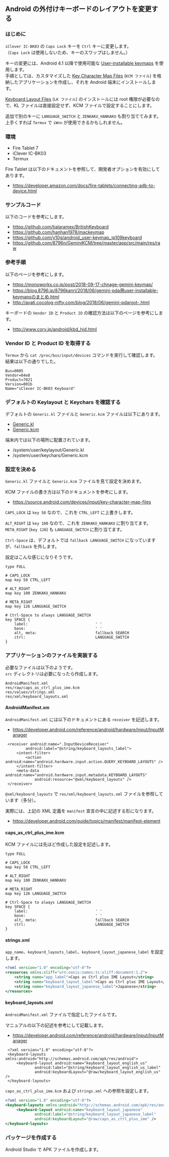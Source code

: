 ## Android の外付けキーボードのレイアウトを変更する

### はじめに

`iClever IC-BK03` の `Caps Lock` キーを `Ctrl` キーに変更します。  
（`Caps Lock` は使用しないため、キーのスワップはしません。）

キーの変更には、Android 4.1 以降で使用可能な [User-installable keymaps](https://developer.android.com/about/versions/jelly-bean) を使用します。  
手順としては、カスタマイズした [Key Character Map Files](https://source.android.com/devices/input/key-character-map-files) (`KCM ファイル`) を格納したアプリケーションを作成し、それを Android 端末にインストールします。  

[Keyboard Layout Files](https://source.android.com/devices/input/key-layout-files) (`LK ファイル`) のインストールには root 権限が必要なので、KL ファイルは直接設定せず、KCM ファイルで設定することにします。

追加で別のキーに `LANGUAGE_SWITCH` と `ZENKAKU_HANKAKU` も割り当ててみます。  
上手くすれば `Termux` で `iWnn` が使用できるかもしれません。

### 環境

- Fire Tablet 7
- iClever IC-BK03
- Termux

Fire Tablet は以下のドキュメントを参照して、開発者オプションを有効にしてあります。

- https://developer.amazon.com/docs/fire-tablets/connecting-adb-to-device.html

### サンプルコード

以下のコードを参考にします。

- https://github.com/tialaramex/BritishKeyboard
- https://github.com/hanhan1978/mackeymap
- https://github.com/y10g/android_user-keymap_jp109keyboard
- https://github.com/8796n/GeminiKCM/tree/master/app/src/main/res/raw

### 参考手順

以下のページを参考にします。

- https://monoworks.co.jp/post/2018-09-17-chnage-gemini-keymap/
- https://blog.8796.jp/8796kanri/2018/06/gemini-pda用user-installable-keymapsのまとめ.html
- http://ayati.cocolog-nifty.com/blog/2018/06/gemini-pdaroot-.html

キーボードの `Vendor ID` と `Product ID` の確認方法は以下のページを参考にします。

- http://www.cory.jp/android/kbd_hid.html

### Vendor ID と Product ID を取得する

`Termux` から `cat /proc/bus/input/devices` コマンドを実行して確認します。  
結果は以下の通りでした。

````
Bus=0005
Vendor=04e8
Product=7021
Version=001b
Name="iClever IC-BK03 Keyboard"
````

### デフォルトの Keylayout と Keychars を確認する

デフォルトの `Generic.kl` ファイルと `Generic.kcm` ファイルは以下にあります。

- [Generic.kl](https://android.googlesource.com/platform/frameworks/base/+/master/data/keyboards/Generic.kl)
- [Generic.kcm](https://android.googlesource.com/platform/frameworks/base/+/master/data/keyboards/Generic.kcm)

端末内では以下の場所に配置されています。

- /system/user/keylayout/Generic.kl
- /system/user/keychars/Generic.kcm

### 設定を決める

`Generic.kl` ファイルと `Generic.kcm` ファイルを見て設定を決めます。

KCM ファイルの書き方は以下のドキュメントを参考にします。

- https://source.android.com/devices/input/key-character-map-files

`CAPS_LOCK` は `key 58` なので、これを `CTRL_LEFT` に上書きします。  

`ALT_RIGHT` は `key 100` なので、これを `ZENKAKU_HANKAKU` に割り当てます。  
`META_RIGHT` (`key 126`) も `LANGUAGE_SWITCH` に割り当てます。

`Ctrl-Space` は、デフォルトでは `fallback LANGUAGE_SWITCH` になっていますが、`fallback` を外します。

設定はこんな感じになりそうです。

````
type FULL

# CAPS_LOCK
map key 58 CTRL_LEFT

# ALT_RIGHT
map key 100 ZENKAKU_HANKAKU

# META_RIGHT
map key 126 LANGUAGE_SWITCH

# Ctrl-Space to always LANGUAGE_SWITCH
key SPACE {
    label:                              ' '
    base:                               ' '
    alt, meta:                          fallback SEARCH
    ctrl:                               LANGUAGE_SWITCH
}
````

### アプリケーションのファイルを実装する

必要なファイルは以下のようです。  
`src` ディレクトリは必要になったら作成します。

````
AndroidManifest.xml
res/raw/caps_as_ctrl_plus_ime.kcm
res/values/strings.xml
res/xml/keyboard_layouts.xml
````

#### AndroidManifest.xm

`AndroidManifest.xml` には以下のドキュメントにある `receiver` を記述します。

- https://developer.android.com/reference/android/hardware/input/InputManager
````
 <receiver android:name=".InputDeviceReceiver"
         android:label="@string/keyboard_layouts_label">
     <intent-filter>
         <action android:name="android.hardware.input.action.QUERY_KEYBOARD_LAYOUTS" />
     </intent-filter>
     <meta-data android:name="android.hardware.input.metadata.KEYBOARD_LAYOUTS"
             android:resource="@xml/keyboard_layouts" />
 </receiver>
````

`@xml/keyboard_layouts` で `res/xml/keyboard_layouts.xml` ファイルを参照しています（多分）。

実際には、上記の XML 定義を `manifest` 宣言の中に記述する形になります。

- https://developer.android.com/guide/topics/manifest/manifest-element

#### caps_as_ctrl_plus_ime.kcm

KCM ファイルには先ほど作成した設定を記述します。

````
type FULL

# CAPS_LOCK
map key 58 CTRL_LEFT

# ALT_RIGHT
map key 100 ZENKAKU_HANKAKU

# META_RIGHT
map key 126 LANGUAGE_SWITCH

# Ctrl-Space to always LANGUAGE_SWITCH
key SPACE {
    label:                              ' '
    base:                               ' '
    alt, meta:                          fallback SEARCH
    ctrl:                               LANGUAGE_SWITCH
}
````

#### strings.xml

`app_name`、`keyboard_layouts_label`、`keyboard_layout_japanese_label` を設定します。

````xml
<?xml version="1.0" encoding="utf-8"?>
<resources xmlns:xliff="urn:oasis:names:tc:xliff:document:1.2">
    <string name="app_label">Caps as Ctrl plus IME Layout</string>
    <string name="keyboard_layout_label">Caps as Ctrl plus IME Layout</string>
    <string name="keyboard_layout_japanese_label">Japanese</string>
</resources>
````

#### keyboard_layouts.xml

`AndroidManifest.xml` ファイルで指定したファイルです。

マニュアルの以下の記述を参考にして記載します。

- https://developer.android.com/reference/android/hardware/input/InputManager
````
 <?xml version="1.0" encoding="utf-8"?>
 <keyboard-layouts xmlns:android="http://schemas.android.com/apk/res/android">
     <keyboard-layout android:name="keyboard_layout_english_us"
             android:label="@string/keyboard_layout_english_us_label"
             android:keyboardLayout="@raw/keyboard_layout_english_us" />
 </keyboard-layouts>
````

`caps_as_ctrl_plus_ime.kcm` および `strings.xml` への参照を設定します。

````xml
<?xml version="1.0" encoding="utf-8"?>
<keyboard-layouts xmlns:android="http://schemas.android.com/apk/res/android">
     <keyboard-layout android:name="keyboard_layout_japanese"
             android:label="@string/keyboard_layout_japanese_label"
             android:keyboardLayout="@raw/caps_as_ctrl_plus_ime" />
</keyboard-layouts>
````

### パッケージを作成する

Android Studio で APK ファイルを作成します。
